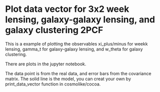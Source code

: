 # Plot data vector for 3x2 week lensing, galaxy-galaxy lensing, and galaxy clustering 2PCF

This is a example of plotting the observables xi_plus/minus for weekk lensing, gamma_t for galaxy-galaxy lensing, and w_theta for galaxy clustering. 

There are plots in the jupyter notebook.

The data point is from the real data, and error bars from the covariance matrix. The solid line is the model, you can creat your own by print_data_vector function in cosmolike/cocoa.
